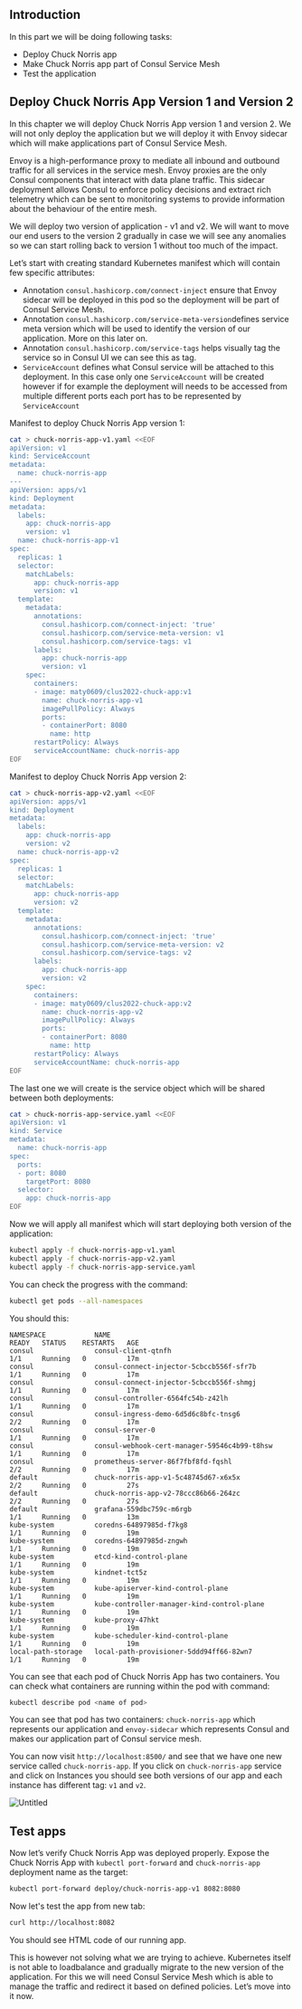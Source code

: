 ## Introduction
In this part we will be doing following tasks:
- Deploy Chuck Norris app
- Make Chuck Norris app part of Consul Service Mesh
- Test the application

## Deploy Chuck Norris App Version 1 and Version 2
In this chapter we will deploy Chuck Norris App version 1 and version 2. We will not only deploy the application but we will deploy it with Envoy sidecar which will make applications part of Consul Service Mesh.

Envoy is a high-performance proxy to mediate all inbound and outbound traffic for all services in the service mesh. Envoy proxies are the only Consul components that interact with data plane traffic. This sidecar deployment allows Consul to enforce policy decisions and extract rich telemetry which can be sent to monitoring systems to provide information about the behaviour of the entire mesh.

We will deploy two version of application - v1 and v2. We will want to move our end users to the version 2 gradually in case we will see any anomalies so we can start rolling back to version 1 without too much of the impact.

Let’s start with creating standard Kubernetes manifest which will contain few specific attributes:
- Annotation `consul.hashicorp.com/connect-inject` ensure that Envoy sidecar will be deployed in this pod so the deployment will be part of Consul Service Mesh.
- Annotation `consul.hashicorp.com/service-meta-version`defines service meta version which will be used to identify the version of our application. More on this later on.
- Annotation `consul.hashicorp.com/service-tags` helps visually tag the service so in Consul UI we can see this as tag.
- `ServiceAccount` defines what Consul service will be attached to this deployment. In this case only one `ServiceAccount` will be created however if for example the deployment will needs to be accessed from multiple different ports each port has to be represented by `ServiceAccount`

Manifest to deploy Chuck Norris App version 1:
```bash
cat > chuck-norris-app-v1.yaml <<EOF
apiVersion: v1
kind: ServiceAccount
metadata:
  name: chuck-norris-app
---
apiVersion: apps/v1
kind: Deployment
metadata:
  labels:
    app: chuck-norris-app
    version: v1
  name: chuck-norris-app-v1
spec:
  replicas: 1
  selector:
    matchLabels:
      app: chuck-norris-app
      version: v1
  template:
    metadata:
      annotations:
        consul.hashicorp.com/connect-inject: 'true'
        consul.hashicorp.com/service-meta-version: v1
        consul.hashicorp.com/service-tags: v1
      labels:
        app: chuck-norris-app
        version: v1
    spec:
      containers:
      - image: maty0609/clus2022-chuck-app:v1
        name: chuck-norris-app-v1
        imagePullPolicy: Always
        ports:
        - containerPort: 8080
          name: http
      restartPolicy: Always
      serviceAccountName: chuck-norris-app
EOF
```

Manifest to deploy Chuck Norris App version 2:
```bash
cat > chuck-norris-app-v2.yaml <<EOF
apiVersion: apps/v1
kind: Deployment
metadata:
  labels:
    app: chuck-norris-app
    version: v2
  name: chuck-norris-app-v2
spec:
  replicas: 1
  selector:
    matchLabels:
      app: chuck-norris-app
      version: v2
  template:
    metadata:
      annotations:
        consul.hashicorp.com/connect-inject: 'true'
        consul.hashicorp.com/service-meta-version: v2
        consul.hashicorp.com/service-tags: v2
      labels:
        app: chuck-norris-app
        version: v2
    spec:
      containers:
      - image: maty0609/clus2022-chuck-app:v2
        name: chuck-norris-app-v2
        imagePullPolicy: Always
        ports:
        - containerPort: 8080
          name: http
      restartPolicy: Always
      serviceAccountName: chuck-norris-app
EOF
```

The last one we will create is the service object which will be shared between both deployments:
```bash
cat > chuck-norris-app-service.yaml <<EOF
apiVersion: v1
kind: Service
metadata:
  name: chuck-norris-app
spec:
  ports:
  - port: 8080
    targetPort: 8080
  selector:
    app: chuck-norris-app
EOF
```

Now we will apply all manifest which will start deploying both version of the application:
```bash
kubectl apply -f chuck-norris-app-v1.yaml
kubectl apply -f chuck-norris-app-v2.yaml
kubectl apply -f chuck-norris-app-service.yaml
```

You can check the progress with the command:
```bash
kubectl get pods --all-namespaces
```

You should this:
```
NAMESPACE            NAME                                           READY   STATUS    RESTARTS   AGE
consul               consul-client-qtnfh                            1/1     Running   0          17m
consul               consul-connect-injector-5cbccb556f-sfr7b       1/1     Running   0          17m
consul               consul-connect-injector-5cbccb556f-shmgj       1/1     Running   0          17m
consul               consul-controller-6564fc54b-z42lh              1/1     Running   0          17m
consul               consul-ingress-demo-6d5d6c8bfc-tnsg6           2/2     Running   0          17m
consul               consul-server-0                                1/1     Running   0          17m
consul               consul-webhook-cert-manager-59546c4b99-t8hsw   1/1     Running   0          17m
consul               prometheus-server-86f7fbf8fd-fqshl             2/2     Running   0          17m
default              chuck-norris-app-v1-5c48745d67-x6x5x           2/2     Running   0          27s
default              chuck-norris-app-v2-78ccc86b66-264zc           2/2     Running   0          27s
default              grafana-559dbc759c-m6rgb                       1/1     Running   0          13m
kube-system          coredns-64897985d-f7kg8                        1/1     Running   0          19m
kube-system          coredns-64897985d-zngwh                        1/1     Running   0          19m
kube-system          etcd-kind-control-plane                        1/1     Running   0          19m
kube-system          kindnet-tct5z                                  1/1     Running   0          19m
kube-system          kube-apiserver-kind-control-plane              1/1     Running   0          19m
kube-system          kube-controller-manager-kind-control-plane     1/1     Running   0          19m
kube-system          kube-proxy-47hkt                               1/1     Running   0          19m
kube-system          kube-scheduler-kind-control-plane              1/1     Running   0          19m
local-path-storage   local-path-provisioner-5ddd94ff66-82wn7        1/1     Running   0          19m
```

You can see that each pod of Chuck Norris App has two containers. You can check what containers are running within the pod with command:
```bash
kubectl describe pod <name of pod>
```

You can see that pod has two containers: `chuck-norris-app` which represents our application and `envoy-sidecar` which represents Consul and makes our application part of Consul service mesh.

You can now visit `http://localhost:8500/` and see that we have one new service called `chuck-norris-app`. If you click on `chuck-norris-app` service and click on Instances you should see both versions of our app and each instance has different tag: `v1` and `v2`.

![Untitled](./images/consul-chuck-app.png)

## Test apps
Now let’s verify Chuck Norris App was deployed properly. Expose the Chuck Norris App with `kubectl port-forward` and `chuck-norris-app` deployment name as the target:
```bash
kubectl port-forward deploy/chuck-norris-app-v1 8082:8080
```

Now let's test the app from new tab:
```bash
curl http://localhost:8082
```

You should see HTML code of our running app.

This is however not solving what we are trying to achieve. Kubernetes itself is not able to loadbalance and gradually migrate to the new version of the application. For this we will need Consul Service Mesh which is able to manage the traffic and redirect it based on defined policies. Let’s move into it now.
